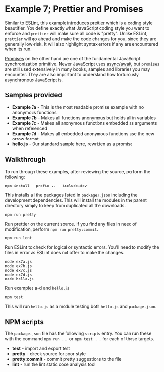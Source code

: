 # Example 7; Prettier and Promises

Similar to ESLint, this example introduces [prettier][a] which is a coding style beautifier. You define exactly what JavaScript coding style you want to enforce and `prettier` will make sure all code is "pretty". Unlike ESLint, `prettier` will go ahead and make the code changes for you, since they are generally low-risk. It will also highlight syntax errors if any are encountered when its run.

[Promises][b] on the other hand are one of the fundamental JavaScript synchronization primitive. Newer JavaScript uses [async/await][c], but `promises` are still used extensively in many books, samples and libraries you may encounter. They are also important to understand how torturously asynchronous JavaScript is.

## Samples provided

- **Example 7a** - This is the most readable promise example with no anonymous functions
- **Example 7b** - Makes all functions anonymous but holds all in variables
- **Example 7c** - Makes all anonymous functions embedded as arguments when referenced
- **Example 7d** - Makes all embedded anonymous functions use the new arrow format
- **hello.js** - Our standard sample here, rewritten as a promise

## Walkthrough

To run through these examples, after reviewing the source, perform the following:

    npm install --prefix .. --include=dev

This installs all the packages listed in `packages.json` including the development dependencies. This will install the modules in the parent directory simply to keep from duplicated all the downloads.

    npm run pretty

Run prettier on the current source. If you find any files in need of modification, perform `npm run pretty:commit`.

    npm run lent

Run ESLint to check for logical or syntactic errors. You'll need to modify the files in error as ESLint does not offer to make the changes.

    node ex7a.js
    node ex7b.js
    node ex7c.js
    node ex7d.js
    node hello.js

Run examples a-d and `hello.js`

    npm test

This will run `hello.js` as a module testing both `hello.js` and `package.json`.

## NPM scripts

The `package.json` file has the following `scripts` entry. You can run these with the command `npm run ...` or `npm test ...` for each of those targets.

- **test** - import and export test
- **pretty** - check source for poor style
- **pretty:commit** - commit pretty suggestions to the file
- **lint** - run the lint static code analysis tool

[a]: https://prettier.io/
[b]: https://developer.mozilla.org/en-US/docs/Web/JavaScript/Reference/Global_Objects/Promise
[c]: https://developer.mozilla.org/en-US/docs/Web/JavaScript/Reference/Operators/await
